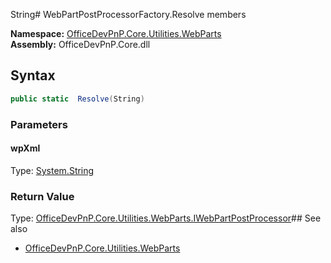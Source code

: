 String# WebPartPostProcessorFactory.Resolve members
  

**Namespace:** [OfficeDevPnP.Core.Utilities.WebParts](OfficeDevPnP.Core.Utilities.WebParts.md)  
**Assembly:** OfficeDevPnP.Core.dll  
## Syntax
```C#
public static  Resolve(String)
```
### Parameters
#### wpXml
Type: [System.String](System.String.md) 
#### 
### Return Value
Type: [OfficeDevPnP.Core.Utilities.WebParts.IWebPartPostProcessor](OfficeDevPnP.Core.Utilities.WebParts.IWebPartPostProcessor.md)## See also
- [OfficeDevPnP.Core.Utilities.WebParts](OfficeDevPnP.Core.Utilities.WebParts.md)
